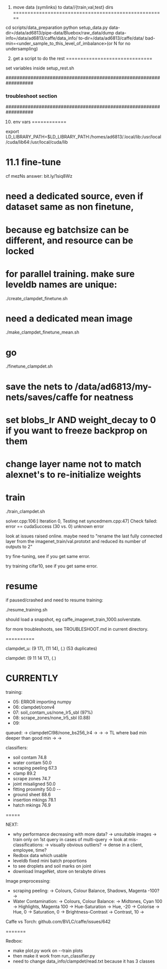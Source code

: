 
1. move data (symlinks) to data/<taskName>/{train,val,test} dirs
=====================================================

cd scripts/data_preparation
python setup_data.py data-dir=/data/ad6813/pipe-data/Bluebox/raw_data/dump data-info=/data/ad6813/caffe/data_info/<taskName> to-dir=/data/ad6813/caffe/data/<taskName> bad-min=<under_sample_to_this_level_of_imbalance>(or N for no undersampling)


2. get a script to do the rest
==============================

set variables inside setup_rest.sh



##################################################################
### troubleshoot section
##################################################################

10. env vars
============

export LD_LIBRARY_PATH=$LD_LIBRARY_PATH:/homes/ad6813/.local/lib:/usr/local/cuda/lib64:/usr/local/cuda/lib


11.1 fine-tune
=============

cf mezNs answer: bit.ly/1siq8Wz

# need a dedicated source, even if dataset same as non finetune,
# because eg batchsize can be different, and resource can be locked
# for parallel training. make sure leveldb names are unique:
./create_clampdet_finetune.sh

# need a dedicated mean image
./make_clampdet_finetune_mean.sh

# go
./finetune_clampdet.sh

# save the nets to /data/ad6813/my-nets/saves/caffe for neatness

# set blobs_lr AND weight_decay to 0 if you want to freeze backprop on them

# change layer name not to match alexnet's to re-initialize weights


train
=========

./train_clampdet.sh

solver.cpp:106:]  Iteration 0, Testing net
syncedmem.cpp:47] Check failed: error == cudaSuccess (30 vs. 0)  unknown error

look at issues raised online.
maybe need to "rename the last fully connected layer from the imagenet_train/val.prototxt and reduced its number of outputs to 2"

try fine-tuning, see if you get same error.

try training cifar10, see if you get same error.


resume
===========

if paused/crashed and need to resume training:

./resume_training.sh

should load a snapshot, eg caffe_imagenet_train_1000.solverstate.


for more troubleshoots, see TROUBLESHOOT.md in current directory.

==========

clampdet_u: (9 17), (11 14), (.) (53 duplicates)

clampdet: (9 11 14 17), (.)





CURRENTLY
=========

training:
- 05: ERROR importing numpy
- 06: clampdet/conv4
- 07: soil_contam_us/none_lr5_sbl (97%)
- 08: scrape_zones/none_lr5_sbl (0.88)
- 09: 

queued:
-> clampdetCI98/none_bs256_lr4
-> 
-> 
-> TL where bad min deeper than good min
-> 
-> 



classifiers:
- soil contam       74.8
- water contam      50.0
- scraping peeling  67.3
- clamp             89.2
- scrape zones      74.7
- joint misaligned  50.0
- fitting proximity 50.0
--
- ground sheet      88.6
- insertion mkings  78.1
- hatch mkings      76.9

  
=====

NEXT:
- why performance decreasing with more data?
  -> unsuitable images 
  -> train only on 1st query in cases of multi-query
  -> look at mis-classifications:
     -> visually obvious outliers?
     -> dense in a client, employee, time?
- Redbox data which usable 
- leveldb fixed mini batch proportions     
- to see droplets and soil marks on joint
- download ImageNet, store on terabyte drives

 

Image preprocessing:
- scraping peeling:
  -> Colours, Colour Balance, Shadows, Magenta -100?
  ->
- Water Contamination:
  -> Colours, Colour Balance: 
     -> Midtones, Cyan 100
     -> Highlights, Magenta 100
  -> Hue-Saturation
     -> Hue, -20
  -> Colorise
     -> Hue, 0
     -> Saturation, 0
  -> Brightness-Contrast
     -> Contrast, 10
  -> 
     

Caffe vs Torch: github.com/BVLC/caffe/issues/642

=======

Redbox:
- make plot.py work on --train plots
- then make it work from run_classifier.py
- need to change data_info/clampdet/read.txt because it has 3 classes
